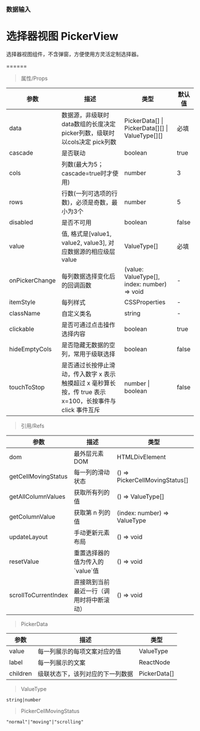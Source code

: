 ### 数据输入

# 选择器视图 PickerView

选择器视图组件，不含弹窗，方便使用方灵活定制选择器。

======

> 属性/Props

|参数|描述|类型|默认值|
|----------|-------------|------|------|
|data|数据源，非级联时data数组的长度决定picker列数，级联时以cols决定 pick列数|PickerData\[\] \| PickerData\[\]\[\] \| ValueType\[\]\[\]|必填|
|cascade|是否联动|boolean|true|
|cols|列数(最大为5；cascade=true时才使用)|number|3|
|rows|行数(一列可选项的行数)，必须是奇数，最小为3个|number|5|
|disabled|是否不可用|boolean|false|
|value|值, 格式是\[value1, value2, value3\], 对应数据源的相应级层value|ValueType\[\]|必填|
|onPickerChange|每列数据选择变化后的回调函数|(value: ValueType\[\], index: number) =\> void|-|
|itemStyle|每列样式|CSSProperties|-|
|className|自定义类名|string|-|
|clickable|是否可通过点击操作选择内容|boolean|true|
|hideEmptyCols|是否隐藏无数据的空列，常用于级联选择|boolean|false|
|touchToStop|是否通过长按停止滑动，传入数字 x 表示触摸超过 x 毫秒算长按，传 true 表示 x=100，长按事件与 click 事件互斥|number \| boolean|false|

> 引用/Refs

|参数|描述|类型|
|----------|-------------|------|
|dom|最外层元素 DOM|HTMLDivElement|
|getCellMovingStatus|每一列的滑动状态|() =\> PickerCellMovingStatus\[\]|
|getAllColumnValues|获取所有列的值|() =\> ValueType\[\]|
|getColumnValue|获取第 n 列的值|(index: number) =\> ValueType|
|updateLayout|手动更新元素布局|() =\> void|
|resetValue|重置选择器的值为传入的\`value\`值|() =\> void|
|scrollToCurrentIndex|直接跳到当前最近一行（调用时将中断滚动）|() =\> void|

> PickerData

|参数|描述|类型|
|----------|-------------|------|
|value|每一列展示的每项文案对应的值|ValueType|
|label|每一列展示的文案|ReactNode|
|children|级联状态下，该列对应的下一列数据|PickerData\[\]|

> ValueType

```
string|number
```

> PickerCellMovingStatus

```
"normal"|"moving"|"scrolling"
```
